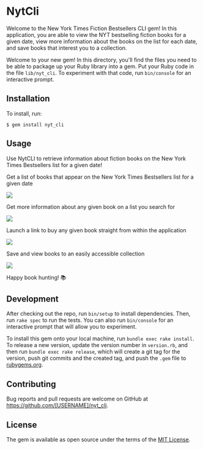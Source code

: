 # NytCli

Welcome to the New York Times Fiction Bestsellers CLI gem! In this application, you are able to view the NYT bestselling fiction books for a given date, view more information about the books on the list for each date, and save books that interest you to a collection. 

Welcome to your new gem! In this directory, you'll find the files you need to be able to package up your Ruby library into a gem. Put your Ruby code in the file `lib/nyt_cli`. To experiment with that code, run `bin/console` for an interactive prompt.


## Installation

<!-- Add this line to your application's Gemfile:

```ruby
gem 'nyt_cli'
``` -->

<!-- And then execute:

    $ bundle install -->

To install, run:

    $ gem install nyt_cli

## Usage

Use NytCLI to retrieve information about fiction books on the New York Times Bestsellers list for a given date! 

Get a list of books that appear on the New York Times Bestsellers list for a given date

![](demo_materials/gif1.gif)

Get more information about any given book on a list you search for 

![](demo_materials/gif2.gif)

Launch a link to buy any given book straight from within the application

![](demo_materials/gif3.gif)

Save and view books to an easily accessible collection

![](demo_materials/gif4.gif)

Happy book hunting! 📚 


## Development

After checking out the repo, run `bin/setup` to install dependencies. Then, run `rake spec` to run the tests. You can also run `bin/console` for an interactive prompt that will allow you to experiment.

To install this gem onto your local machine, run `bundle exec rake install`. To release a new version, update the version number in `version.rb`, and then run `bundle exec rake release`, which will create a git tag for the version, push git commits and the created tag, and push the `.gem` file to [rubygems.org](https://rubygems.org).

## Contributing

Bug reports and pull requests are welcome on GitHub at https://github.com/[USERNAME]/nyt_cli.

## License

The gem is available as open source under the terms of the [MIT License](https://opensource.org/licenses/MIT).
